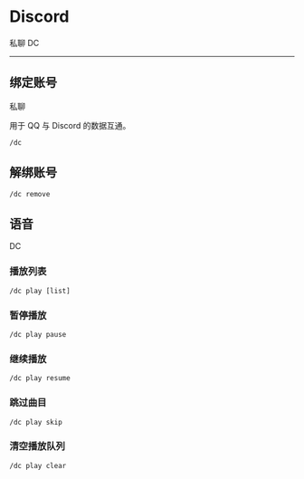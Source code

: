 # Discord
<span class="span-friend">私聊</span>
<span class="span-discord">DC</span>

---

## 绑定账号
<span class="span-friend">私聊</span>

用于 QQ 与 Discord 的数据互通。
```
/dc
```

## 解绑账号
```
/dc remove
```

## 语音
<span class="span-discord">DC</span>

### 播放列表
```
/dc play [list]
```

### 暂停播放
```
/dc play pause
```

### 继续播放
```
/dc play resume
```

### 跳过曲目
```
/dc play skip
```

### 清空播放队列
```
/dc play clear
```